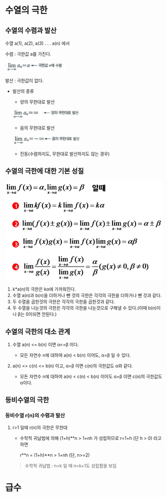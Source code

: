 # 수열의 극한

## 수열의 수렴과 발산
수열 a(1), a(2), a(3) . . . a(n) 에서

수렴 : 극한값 a를 가진다.

![수렴](/Math/미적분1/img/수렴.png)

발산 : 극한값이 없다.

* 발산의 종류
    * 양의 무한대로 발산

    ![양의 무한대](/Math/미적분1/img/발산-양의무한대.png)

    * 음의 무한대로 발산

    ![음의 무한대](/Math/미적분1/img/발산-음의무한대.png)
    
    * 진동(수렴하지도, 무한대로 발산하지도 않는 경우)

## 수열의 극한에 대한 기본 성질

![수열의 극한에 대한 기본 성질](/Math/미적분1/img/수열의_극한에_대한_기본_성질.png)

1. k*a(n)의 극한은 kα에 가까워진다.
2. 수열 a(n)과 b(n)을 더하거나 뺀 것의 극한은 각각의 극한을 더하거나 뺀 것과 같다.
3. 두 수열을 곱한것의 극한은 각각의 극한을 곱한것과 같다.
4. 두 수열을 나눈것의 극한은 각각의 극한을 나눈것으로 구해낼 수 있다.(이때 b(n)이나 β는 0이되면 안된다.)

## 수열의 극한의 대소 관계

1. 수열 a(n) <= b(n) 이면 α<=β 이다.

    * 모든 자연수 n에 대하여 a(n) < b(n) 이어도, α=β 일 수 있다.

2. a(n) <= c(n) <= b(n) 이고, α=β 이면 c(n)의 극한값도 α와 같다.
    * 모든 자연수 n에 대하여 a(n) < c(n) < b(n) 이어도 α=β 이면 c(n)의 극한값도 α이다.

## 등비수열의 극한

### 등비수열 r(n)의 수렴과 발산

1. r>1 일때 r(n)의 극한은 무한대
    * 수학적 귀납법에 의해 (1+h)**n > 1+nh 가 성립하므로 r=1+h (단 h > 0) 라고 하면
    
        r\*\*n = (1+h)\*\*n > 1+nh (단, n>=2)
    >수학적 귀납법 : n=k 일 때 n=k+1도 성립함을 보임

# 급수